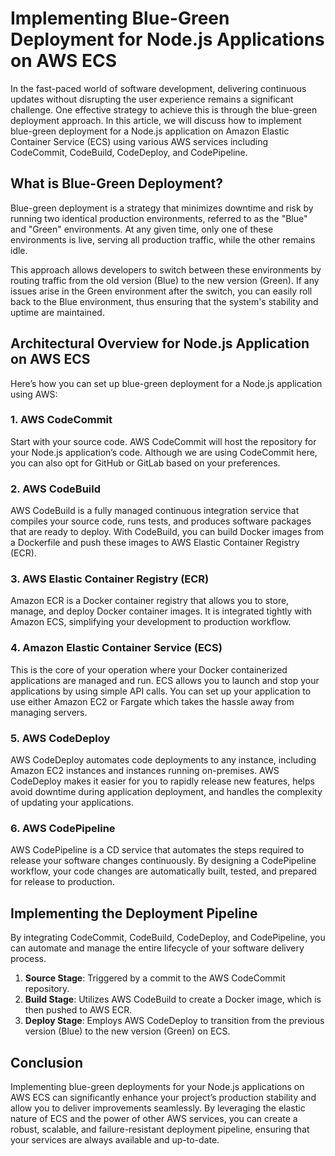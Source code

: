 # Implementing Blue-Green Deployment for Node.js Applications on AWS ECS

In the fast-paced world of software development, delivering continuous updates without disrupting the user experience remains a significant challenge. One effective strategy to achieve this is through the blue-green deployment approach. In this article, we will discuss how to implement blue-green deployment for a Node.js application on Amazon Elastic Container Service (ECS) using various AWS services including CodeCommit, CodeBuild, CodeDeploy, and CodePipeline.

## What is Blue-Green Deployment?

Blue-green deployment is a strategy that minimizes downtime and risk by running two identical production environments, referred to as the "Blue" and "Green" environments. At any given time, only one of these environments is live, serving all production traffic, while the other remains idle.

This approach allows developers to switch between these environments by routing traffic from the old version (Blue) to the new version (Green). If any issues arise in the Green environment after the switch, you can easily roll back to the Blue environment, thus ensuring that the system's stability and uptime are maintained.

## Architectural Overview for Node.js Application on AWS ECS

Here’s how you can set up blue-green deployment for a Node.js application using AWS:

### 1. **AWS CodeCommit**

Start with your source code. AWS CodeCommit will host the repository for your Node.js application’s code. Although we are using CodeCommit here, you can also opt for GitHub or GitLab based on your preferences.

### 2. **AWS CodeBuild**

AWS CodeBuild is a fully managed continuous integration service that compiles your source code, runs tests, and produces software packages that are ready to deploy. With CodeBuild, you can build Docker images from a Dockerfile and push these images to AWS Elastic Container Registry (ECR).

### 3. **AWS Elastic Container Registry (ECR)**

Amazon ECR is a Docker container registry that allows you to store, manage, and deploy Docker container images. It is integrated tightly with Amazon ECS, simplifying your development to production workflow.

### 4. **Amazon Elastic Container Service (ECS)**

This is the core of your operation where your Docker containerized applications are managed and run. ECS allows you to launch and stop your applications by using simple API calls. You can set up your application to use either Amazon EC2 or Fargate which takes the hassle away from managing servers.

### 5. **AWS CodeDeploy**

AWS CodeDeploy automates code deployments to any instance, including Amazon EC2 instances and instances running on-premises. AWS CodeDeploy makes it easier for you to rapidly release new features, helps avoid downtime during application deployment, and handles the complexity of updating your applications.

### 6. **AWS CodePipeline**

AWS CodePipeline is a CD service that automates the steps required to release your software changes continuously. By designing a CodePipeline workflow, your code changes are automatically built, tested, and prepared for release to production.

## Implementing the Deployment Pipeline

By integrating CodeCommit, CodeBuild, CodeDeploy, and CodePipeline, you can automate and manage the entire lifecycle of your software delivery process.

1. **Source Stage**: Triggered by a commit to the AWS CodeCommit repository.
2. **Build Stage**: Utilizes AWS CodeBuild to create a Docker image, which is then pushed to AWS ECR.
3. **Deploy Stage**: Employs AWS CodeDeploy to transition from the previous version (Blue) to the new version (Green) on ECS.

## Conclusion

Implementing blue-green deployments for your Node.js applications on AWS ECS can significantly enhance your project’s production stability and allow you to deliver improvements seamlessly. By leveraging the elastic nature of ECS and the power of other AWS services, you can create a robust, scalable, and failure-resistant deployment pipeline, ensuring that your services are always available and up-to-date.
